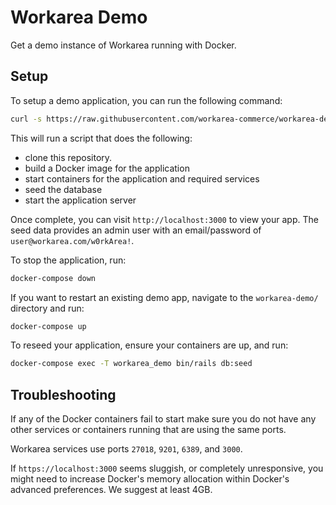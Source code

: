 Workarea Demo
================================================================================

Get a demo instance of Workarea running with Docker.

Setup
--------------------------------------------------------------------------------

To setup a demo application, you can run the following command:

```bash
curl -s https://raw.githubusercontent.com/workarea-commerce/workarea-demo/master/bin/install | bash
```

This will run a script that does the following:

* clone this repository.
* build a Docker image for the application
* start containers for the application and required services
* seed the database
* start the application server

Once complete, you can visit `http://localhost:3000` to view your app. The seed data provides an admin user with an email/password of `user@workarea.com/w0rkArea!`.

To stop the application, run:

```bash
docker-compose down
```

If you want to restart an existing demo app, navigate to the `workarea-demo/` directory and run:

```bash
docker-compose up
```

To reseed your application, ensure your containers are up, and run:

```bash
docker-compose exec -T workarea_demo bin/rails db:seed
```

Troubleshooting
--------------------------------------------------------------------------------

If any of the Docker containers fail to start make sure you do not have any other services or containers running that are using the same ports.

Workarea services use ports `27018`, `9201`, `6389`, and `3000`.

If `https://localhost:3000` seems sluggish, or completely unresponsive, you might need to increase Docker's memory allocation within Docker's advanced preferences. We suggest at least 4GB.
